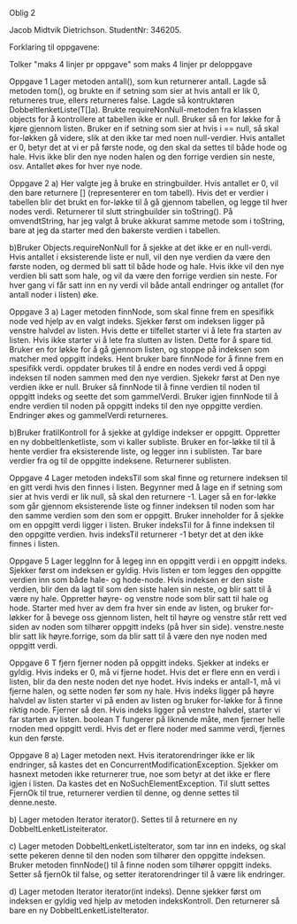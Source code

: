 Oblig 2

Jacob Midtvik Dietrichson.
StudentNr: 346205.

Forklaring til oppgavene:

Tolker "maks 4 linjer pr oppgave" som maks 4 linjer pr deloppgave

Oppgave 1
Lager metoden antall(), som kun returnerer antall. Lagde så metoden tom(), og brukte en if setning som sier at hvis antall er lik 0, returneres true, ellers returneres false. Lagde så kontruktøren DobbeltlenketListe(T[]a). Brukte requireNonNull-metoden fra klassen objects for å kontrollere at tabellen ikke er null. Bruker så en for løkke for å kjøre gjennom listen. Bruker en if setning som sier at hvis i == null, så skal for-løkken gå videre, slik at den ikke tar med noen null-verdier. Hvis antallet er 0, betyr det at vi er på første node, og den skal da settes til både hode og hale. Hvis ikke blir den nye noden halen og den forrige verdien sin neste, osv. Antallet økes for hver nye node.

Oppgave 2
a) Her valgte jeg å bruke en stringbuilder. Hvis antallet er 0, vil den bare returnere [] (representerer en tom tabell). Hvis det er verdier i tabellen blir det brukt en for-løkke til å gå gjennom tabellen, og legge til hver nodes verdi. Returnerer til slutt stringbuilder sin toString(). På omvendtString, har jeg valgt å bruke akkurat samme metode som i toString, bare at jeg da starter med den bakerste verdien i tabellen.

b)Bruker Objects.requireNonNull for å sjekke at det ikke er en null-verdi. Hvis antallet i eksisterende liste er null, vil den nye verdien da være den første noden, og dermed bli satt til både hode og hale. Hvis ikke vil den nye verdien bli satt som hale, og vil da være den forrige verdien sin neste. For hver gang vi får satt inn en ny verdi vil både antall endringer og antallet (for antall noder i listen) øke.

Oppgave 3
a) Lager metoden finnNode, som skal finne frem en spesifikk node ved hjelp av en valgt indeks. Sjekker først om indeksen ligger på venstre halvdel av listen. Hvis dette er tilfellet starter vi å lete fra starten av listen. Hvis ikke starter vi å lete fra slutten av listen. Dette for å spare tid. Bruker en for løkke for å gå gjennom listen, og stoppe på indeksen som matcher med oppgitt indeks. Hent bruker bare finnNode for å finne frem en spesifikk verdi. oppdater brukes til å endre en nodes verdi ved å oppgi indeksen til noden sammen med den nye verdien. Sjekekr først at Den nye verdien ikke er null. Bruker så finnNode til å finne verdien til noden til oppgitt indeks og seette det som gammelVerdi. Bruker igjen finnNode til å endre verdien til noden på oppgitt indeks til den nye oppgitte verdien. Endringer økes og gammelVerdi returneres.

b)Bruker fratilKontroll for å sjekke at gyldige indekser er oppgitt. Oppretter en ny dobbeltlenketliste, som vi kaller subliste. Bruker en for-løkke til til å hente verdier fra eksisterende liste, og legger inn i sublisten. Tar bare verdier fra og til de oppgitte indeksene. Returnerer sublisten.

Oppgave 4
Lager metoden indeksTil som skal finne og returnere indeksen til en gitt verdi hvis den finnes i listen. Begynner med å lage en if setning som sier at hvis verdi er lik null, så skal den returnere -1. Lager så en for-løkke som går gjennom eksisterende liste og finner indeksen til noden som har den samme verdien som den som er oppgitt. Bruker inneholder for å sjekke om en oppgitt verdi ligger i listen. Bruker indeksTil for å finne indeksen til den oppgitte verdien. hvis indeksTil returnerer -1 betyr det at den ikke finnes i listen.

Oppgave 5
Lager leggInn for å legeg inn en oppgitt verdi i en oppgitt indeks. Sjekker først om indeksen er gyldig. Hvis listen er tom legges den oppgitte verdien inn som både hale- og hode-node. Hvis indeksen er den siste verdien, blir den da lagt til som den siste halen sin neste, og blir satt til å være ny hale. Oppretter høyre- og venstre node som blir satt til hale og hode. Starter med hver av dem fra hver sin ende av listen, og bruker for-løkker for å bevege oss gjennom listen, helt til høyre og venstre står rett ved siden av noden som tilhører oppgitt indeks (på hver sin side). venstre.neste blir satt lik høyre.forrige, som da blir satt til å være den nye noden med oppgitt verdi.

Oppgave 6
T fjern fjerner noden på oppgitt indeks. Sjekker at indeks er gyldig. Hvis indeks er 0, må vi fjerne hodet. Hvis det er flere enn en verdi i listen, blir da den neste noden det nye hodet. Hvis indeks er antall-1, må vi fjerne halen, og sette noden før som ny hale. Hvis indeks ligger på høyre halvdel av listen starter vi på enden av listen og bruker for-løkke for å finne riktig node. Fjerner så den. Hvis indeks ligger på venstre halvdel, starter vi far starten av listen. boolean T fungerer på liknende måte, men fjerner helle rnoden med oppgitt verdi. Hvis det er flere noder med samme verdi, fjernes kun den første. 

Oppgave 8
a) Lager metoden next. Hvis iteratorendringer ikke er lik endringer, så kastes det en ConcurrentModificationException. Sjekker om hasnext metoden ikke returnerer true, noe som betyr at det ikke er flere igjen i listen. Da kastes det en NoSuchElementException. Til slutt settes FjernOk til true, returnerer verdien til denne, og denne settes til denne.neste.

b) Lager metoden Iterator<T> iterator(). Settes til å returnere en ny DobbeltLenketListeiterator.
  
c) Lager metoden DobbeltLenketListeIterator, som tar inn en indeks, og skal sette pekeren denne til den noden som tilhører den oppgitte indeksen. Bruker metoden finnNode() til å finne noden som tilhører oppgitt indeks. Setter så fjernOk til false, og setter iteratorendringer til å være lik endringer.

d) Lager metoden Iterator<T> iterator(int indeks). Denne sjekker først om indeksen er gyldig ved hjelp av metoden indeksKontroll. Den returnerer så bare en ny DobbeltLenketListeIterator.


